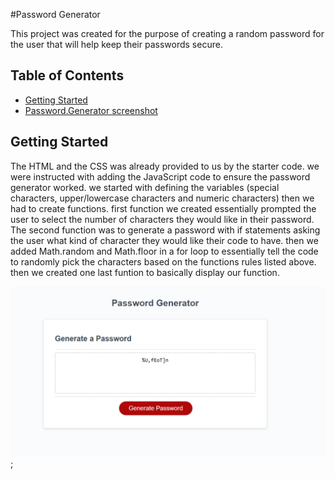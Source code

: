 #Password Generator

This project was created for the purpose of creating a random password for the user that will help keep their passwords secure.

## Table of Contents

- [Getting Started](#getting-started)
- [Password.Generator screenshot](#Password.Generator-screenshot)

## Getting Started

The HTML and the CSS was already provided to us by the starter code. we were instructed with adding the JavaScript code to ensure the password generator worked. we started with defining the variables (special characters, upper/lowercase characters and numeric characters) then we had to create functions. first function we created essentially prompted the user to select the number of characters they would like in their password. The second function was to generate a password with if statements asking the user what kind of character they would like their code to have. then we added Math.random and Math.floor in a for loop to essentially tell the code to randomly pick the characters based on the functions rules listed above. then we created one last funtion to basically display our function. 


![Password.Generator-screenshot](image.png);